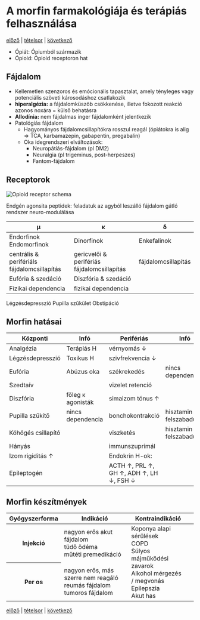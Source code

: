 # A morfin farmakológiája és terápiás felhasználása

[előző](7.%20Alkohol%20farmakológiája,%20alkoholizmus,%20alkohol%20elvonás.md) | [tételsor](0.%20Tételsor.md) | [következő](9.%20Félszintetikus%20és%20szintetikus%20kábító%20fájdalomcsillapítók,%20ópioid%20antagonisták.md)

- Ópiát: Ópiumból származik
- Ópioid: Ópioid receptoron hat

## Fájdalom

- Kellemetlen szenzoros és emócionális tapasztalat, amely tényleges vagy potenciális szöveti károsodáshoz csatlakozik
- **hiperalgézia:** a fájdalomküszöb csökkenése, illetve fokozott reakció azonos noxára = külső behatásra
- **Allodínia:** nem fájdalmas inger fájdalomként jelentkezik
- Patológiás fájdalom
  - Hagyományos fájdalomcsillapítókra rosszul reagál (ópiátokra is alig ⇒ TCA, karbamazepin, gabapentin, pregabalin)
  - Oka idegrendszeri elváltozások:
    - Neuropátiás-fájdalom (pl DM2)
    - Neuralgia (pl trigeminus, post-herpeszes)
    - Fantom-fájdalom

## Receptorok

![Opioid receptor schema](assets/8%20Opioid%20Receptor%20schema.jpg)

Endgén agonsita peptidek: feladatuk az agyból leszálló fájdalom gátló rendszer neuro-modulálása

μ | κ | δ
--- | --- | ---
Endorfinok<br> Endomorfinok | Dinorfinok | Enkefalinok
centrális & perifériáls fájdalomcsillapítás | gericvelői & perifériás fájdalomcsillapítás | fájdalomcsillapítás
Eufória & szedáció | Diszfória & szedáció
Fizikai dependencia | fizikai dependencia
Légzésdepresszió
Pupilla szűkület
Obstipáció

## Morfin hatásai

Központi | Infó | Perifériás | Infó
--- | --- | --- | ---
Analgézia | Terápiás H | vérnyomás ↓
Légzésdepresszió  | Toxikus H | szivfrekvencia ↓
Eufória | Abúzus oka | székrekedés | nincs dependencia
Szedtaív || vizelet retenció
Diszfória | főleg κ agonisták | simaizom tónus ↑
Pupilla szűkítő | nincs dependencia | bonchokontrakció | hisztamin felszabadulás
Köhögés csillapító || viszketés | hisztamin felszabadulás
Hányás || immunszuprimál
Izom rigiditás ↑ || Endokrin H-ok:
Epileptogén || ACTH ↑, PRL ↑, GH ↑, ADH ↑, LH ↓, FSH ↓

## Morfin készítmények

<table>
  <tr>
    <th>Gyógyszerforma</th>
    <th>Indikáció</th>
    <th>Kontraindikáció</th>
    <th></th>
  </tr>
  <tbody>
    <tr>
      <th>Injekció</th>
      <td>nagyon erős akut fájdalom<br> tüdő ödéma<br> műtéti premedikáció</td>
      <td rowspan=2>Koponya alapi sérülések<br> COPD<br> Súlyos májműködési zavarok<br> Alkohol mérgezés / megvonás<br> Epilepszia<br> Akut has</td>
    </tr>
    <tr>
      <th>Per os</th>
      <td>nagyon erős, más szerre nem reagáló reumás fájdalom<br> tumoros fájdalom</td>
    </tr>
  </tbody>
</table>

[előző](7.%20Alkohol%20farmakológiája,%20alkoholizmus,%20alkohol%20elvonás.md) | [tételsor](0.%20Tételsor.md) | [következő](9.%20Félszintetikus%20és%20szintetikus%20kábító%20fájdalomcsillapítók,%20ópioid%20antagonisták.md)
